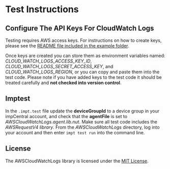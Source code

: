 # Test Instructions #

## Configure The API Keys For CloudWatch Logs ##

Testing requires AWS access keys. For instructions on how to create keys, please see the [README file included in the example folder](../example/README.md).

Once keys are created you can store them as environment variables named: *CLOUD_WATCH_LOGS_ACCESS_KEY_ID*, *CLOUD_WATCH_LOGS_SECRET_ACCESS_KEY*, and *CLOUD_WATCH_LOGS_REGION*, or you can copy and paste them into the test code. Please note if you have added keys to the test code it should be treated carefully and **not checked into version control**.

## Imptest ##

In the `.impt.test` file update the **deviceGroupId** to a device group in your impCentral account, and check that the **agentFile** is set to *AWSCloudWatchLogs.agent.lib.nut*. Make sure all test code includes the *AWSRequestV4 library*.
From the *AWSCloudWatchLogs* directory, log into your account and then enter `impt test run` into the command line.

## License ##

The AWSCloudWatchLogs library is licensed under the [MIT License](../LICENSE).

